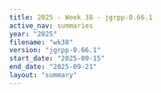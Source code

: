 ```yaml
---
title: 2025 - Week 38 - jgrpp-0.66.1
active_nav: summaries
year: "2025"
filename: "wk38"
version: "jgrpp-0.66.1"
start_date: "2025-09-15"
end_date: "2025-09-21"
layout: "summary"
---
```

